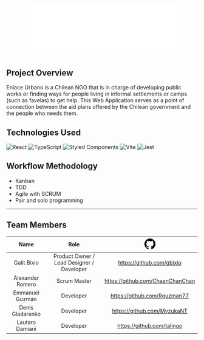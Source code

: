 <div align="center"><img src="src/assets/LogoEUblanco.svg" width="400"/></div>

## Project Overview
Enlace Urbano is a Chilean NGO that is in charge of developing public works or finding ways for people living in informal settlements or camps (such as favelas) to get help.
This Web Application serves as a point of connection between the aid plans offered by the Chilean government and the people who needs them.

## Technologies Used
<img src="https://img.shields.io/badge/React-20232A?style=for-the-badge&logo=react&logoColor=61DAFB" alt="React">
<img src="https://img.shields.io/badge/TypeScript-007ACC?style=for-the-badge&logo=typescript&logoColor=white" alt="TypeScript">
<img src="https://img.shields.io/badge/styled--components-DB7093?style=for-the-badge&logo=styled-components&logoColor=white" alt="Styled Components">
<img src="https://img.shields.io/badge/Vite-B73BFE?style=for-the-badge&logo=vite&logoColor=FFD62E" alt="Vite">
<img src="https://img.shields.io/badge/Jest-C21325?style=for-the-badge&logo=jest&logoColor=white" alt="Jest">


## Workflow Methodology
- Kanban
- TDD
- Agile with SCRUM
- Pair and solo programming
***

## Team Members

| Name | Role | <img src="https://github.com/Yelose/Yelose/blob/main/img/github.png" alt="Github Logo" width="30px" height="30px"> |
| :---: | :---: | :---: |
| Galit Bixio |  Product Owner / Lead Designer / Developer | https://github.com/gbixio |
| Alexander Romero | Scrum Master | https://github.com/ChaanChanChan |
| Emmanuel Guzmán | Developer | https://github.com/Rguzman77 |
| Denis Gladarenko | Developer | https://github.com/MyzukaNT |
| Lautaro Damiani | Developer | https://github.com/talingo |